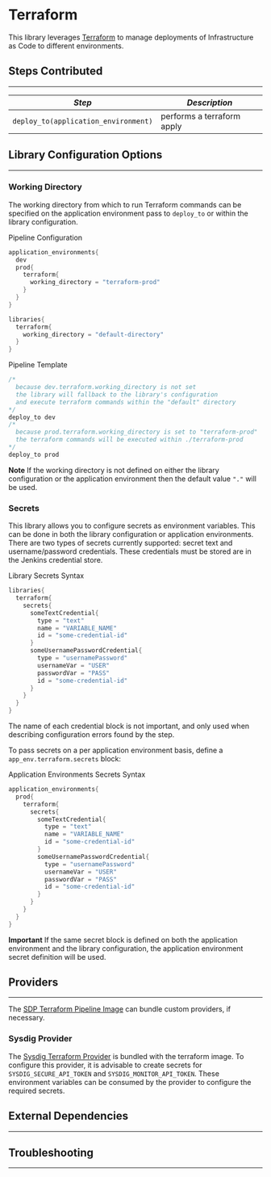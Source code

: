 # Terraform

This library leverages [Terraform](https://www.terraform.io/intro/index.html) to manage deployments of Infrastructure as Code to different environments. 

## Steps Contributed
---

| *Step* | *Description* |
| ----------- | ----------- |
| ``deploy_to(application_environment)`` | performs a terraform apply |

## Library Configuration Options
---

### Working Directory 

The working directory from which to run Terraform commands can be specified on the application environment pass to ``deploy_to`` or within the library configuration. 

Pipeline Configuration
```groovy
application_environments{
  dev
  prod{
    terraform{
      working_directory = "terraform-prod" 
    }
  }
}

libraries{
  terraform{
    working_directory = "default-directory"
  }
}
```

Pipeline Template
```groovy
/*
  because dev.terraform.working_directory is not set
  the library will fallback to the library's configuration
  and execute terraform commands within the "default" directory
*/
deploy_to dev 
/*
  because prod.terraform.working_directory is set to "terraform-prod"
  the terraform commands will be executed within ./terraform-prod 
*/
deploy_to prod 
```

**Note** If the working directory is not defined on either the library configuration or the application environment then the default value `"."` will be used.

### Secrets 

This library allows you to configure secrets as environment variables.  This can be done in both the library configuration or application environments.  There are two types of secrets currently supported:  secret text and username/password credentials. These credentials must be stored are in the Jenkins credential store. 

Library Secrets Syntax
```groovy
libraries{
  terraform{
    secrets{
      someTextCredential{
        type = "text"
        name = "VARIABLE_NAME"
        id = "some-credential-id"
      }
      someUsernamePasswordCredential{
        type = "usernamePassword"
        usernameVar = "USER"
        passwordVar = "PASS"
        id = "some-credential-id"
      }
    }
  }
}
```

The name of each credential block is not important, and only used when describing configuration errors found by the step. 

To pass secrets on a per application environment basis, define a `app_env.terraform.secrets` block: 

Application Environments Secrets Syntax
```groovy
application_environments{
  prod{
    terraform{
      secrets{
        someTextCredential{
          type = "text"
          name = "VARIABLE_NAME"
          id = "some-credential-id"
        }
        someUsernamePasswordCredential{
          type = "usernamePassword"
          usernameVar = "USER"
          passwordVar = "PASS"
          id = "some-credential-id"
        }
      }
    }
  }
}
```

**Important** If the same secret block is defined on both the application environment and the library configuration, the application environment secret definition will be used.

## Providers
---

The [SDP Terraform Pipeline Image](https://github.com/boozallen/sdp-images/tree/master/terraform) can bundle custom providers, if necessary. 

### Sysdig Provider

The [Sysdig Terraform Provider](https://github.com/draios/terraform-provider-sysdig) is bundled with the terraform image. To configure this provider, it is advisable to create secrets for `SYSDIG_SECURE_API_TOKEN` and `SYSDIG_MONITOR_API_TOKEN`.  These environment variables can be consumed by the provider to configure the required secrets. 

## External Dependencies
---

## Troubleshooting
---
